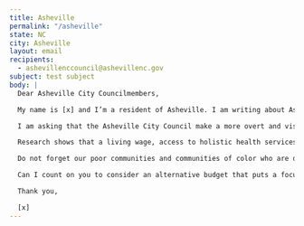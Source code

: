 ```yaml
---
title: Asheville
permalink: "/asheville"
state: NC
city: Asheville
layout: email
recipients:
  - ashevillenccouncil@ashevillenc.gov
subject: test subject
body: |
  Dear Asheville City Councilmembers, 

  My name is [x] and I’m a resident of Asheville. I am writing about Asheville Mayor Esther Manheimer’s fiscal year 2021 budget proposal.

  I am asking that the Asheville City Council make a more overt and visible commitment to racial justice. I demand that the budget vote be delayed so that Council may find ways to redirect money away from Asheville Police Department’s overinflated budget. I urge you to pressure the City Manager’s Office towards an ethical and equal reallocation of the city’s expenditures, away from APD, and towards sectors that facilitate the dismantling of racial and class inequality. 

  Research shows that a living wage, access to holistic health services and treatment, educational opportunity, and stable housing are far more successful at reducing crime than police or prisons (Source: Popular Democracy). As such, I demand more aggressive financial support be directed to those areas.

  Do not forget our poor communities and communities of color who are disproportionate targets of police violence. Justice will only be served when the police are reformed, and this will not be possible until we defund them. 

  Can I count on you to consider an alternative budget that puts a focus on social service programs? 

  Thank you,

  [x]
---
```

